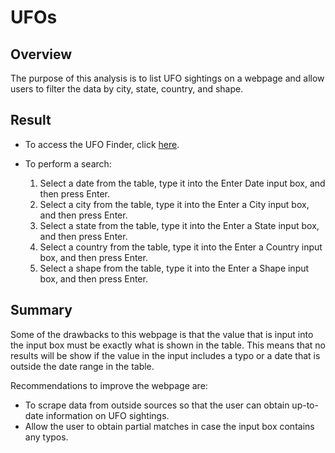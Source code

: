 # UFOs
## Overview
The purpose of this analysis is to list UFO sightings on a webpage and allow users to filter the data by city, state, country, and shape.

## Result
-	To access the UFO Finder, click [here](https://buyanothercouch.github.io/UFOs/).

-	To perform a search:
       1.  Select a date from the table, type it into the Enter Date input box, and then press Enter.
       2.	Select a city from the table, type it into the Enter a City input box, and then press Enter.
       3.	Select a state from the table, type it into the Enter a State input box, and then press Enter.
       4.	Select a country from the table, type it into the Enter a Country input box, and then press Enter.
       5.	Select a shape from the table, type it into the Enter a Shape input box, and then press Enter.

## Summary
Some of the drawbacks to this webpage is that the value that is input into the input box must be exactly what is shown in the table. This means that no results will be show if the value in the input includes a typo or a date that is outside the date range in the table.

Recommendations to improve the webpage are:
-	To scrape data from outside sources so that the user can obtain up-to-date information on UFO sightings.
-	Allow the user to obtain partial matches in case the input box contains any typos.
